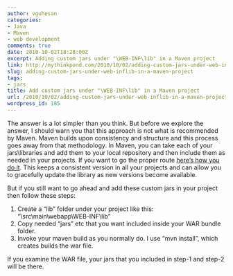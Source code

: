 ```yaml
---
author: vguhesan
categories:
- Java
- Maven
- web development
comments: true
date: 2010-10-02T18:28:00Z
excerpt: Adding custom jars under "\WEB-INF\lib" in a Maven project
link: http://mythinkpond.com/2010/10/02/adding-custom-jars-under-web-inflib-in-a-maven-project/
slug: adding-custom-jars-under-web-inflib-in-a-maven-project
tags:
- jars
title: Add custom jars under "\WEB-INF\lib" in a Maven project
url: /2010/10/02/adding-custom-jars-under-web-inflib-in-a-maven-project/
wordpress_id: 185
---
```


The answer is a lot simpler than you think. But before we explore the answer, I should warn you that this approach is not what is recommended by Maven. Maven builds upon consistency and structure and this process goes away from that methodology. In Maven, you can take each of your jars\libraries and add them to your local repository and then include them as needed in your projects. If you want to go the proper route [here’s how you do it](http://maven.apache.org/general.html#importing-jars). This keeps a consistent version in all your projects and can allow you to gracefully update the library as new versions become available.

But if you still want to go ahead and add these custom jars in your project then follow these steps:

1. Create a “lib” folder under your project like this: “\src\main\webapp\WEB-INF\lib”
2. Copy needed “jars” etc that you want included inside your WAR bundle folder.
3. Invoke your maven build as you normally do. I use “mvn install”, which creates builds the war file.

If you examine the WAR file, your jars that you included in step-1 and step-2 will be there.
